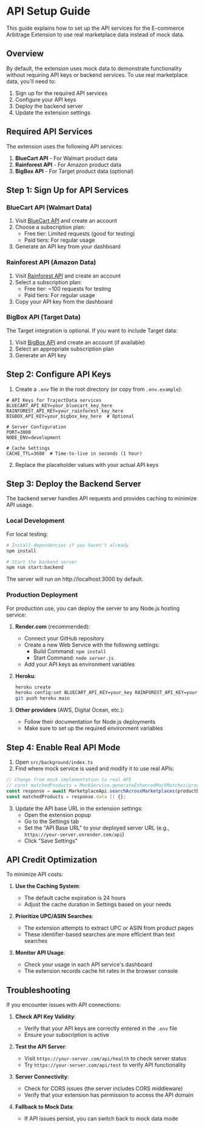 # API Setup Guide

This guide explains how to set up the API services for the E-commerce Arbitrage Extension to use real marketplace data instead of mock data.

## Overview

By default, the extension uses mock data to demonstrate functionality without requiring API keys or backend services. To use real marketplace data, you'll need to:

1. Sign up for the required API services
2. Configure your API keys
3. Deploy the backend server
4. Update the extension settings

## Required API Services

The extension uses the following API services:

1. **BlueCart API** - For Walmart product data
2. **Rainforest API** - For Amazon product data
3. **BigBox API** - For Target product data (optional)

## Step 1: Sign Up for API Services

### BlueCart API (Walmart Data)

1. Visit [BlueCart API](https://bluecartapi.com) and create an account
2. Choose a subscription plan:
   - Free tier: Limited requests (good for testing)
   - Paid tiers: For regular usage
3. Generate an API key from your dashboard

### Rainforest API (Amazon Data)

1. Visit [Rainforest API](https://rainforestapi.com) and create an account
2. Select a subscription plan:
   - Free tier: ~100 requests for testing
   - Paid tiers: For regular usage
3. Copy your API key from the dashboard

### BigBox API (Target Data)

The Target integration is optional. If you want to include Target data:

1. Visit [BigBox API](https://bigboxapi.com) and create an account (if available)
2. Select an appropriate subscription plan
3. Generate an API key

## Step 2: Configure API Keys

1. Create a `.env` file in the root directory (or copy from `.env.example`):

```
# API Keys for TrajectData services
BLUECART_API_KEY=your_bluecart_key_here
RAINFOREST_API_KEY=your_rainforest_key_here
BIGBOX_API_KEY=your_bigbox_key_here  # Optional

# Server Configuration
PORT=3000
NODE_ENV=development

# Cache Settings
CACHE_TTL=3600  # Time-to-live in seconds (1 hour)
```

2. Replace the placeholder values with your actual API keys

## Step 3: Deploy the Backend Server

The backend server handles API requests and provides caching to minimize API usage.

### Local Development

For local testing:

```bash
# Install dependencies if you haven't already
npm install

# Start the backend server
npm run start:backend
```

The server will run on http://localhost:3000 by default.

### Production Deployment

For production use, you can deploy the server to any Node.js hosting service:

1. **Render.com** (recommended):
   - Connect your GitHub repository
   - Create a new Web Service with the following settings:
     - Build Command: `npm install`
     - Start Command: `node server.js`
   - Add your API keys as environment variables

2. **Heroku**:
   ```bash
   heroku create
   heroku config:set BLUECART_API_KEY=your_key RAINFOREST_API_KEY=your_key
   git push heroku main
   ```

3. **Other providers** (AWS, Digital Ocean, etc.):
   - Follow their documentation for Node.js deployments
   - Make sure to set up the required environment variables

## Step 4: Enable Real API Mode

1. Open `src/background/index.ts`
2. Find where mock service is used and modify it to use real APIs:

```typescript
// Change from mock implementation to real API
// const matchedProducts = MockService.generateEnhancedMockMatches(productData);
const response = await MarketplaceApi.searchAcrossMarketplaces(productData);
const matchedProducts = response.data || {};
```

3. Update the API base URL in the extension settings:
   - Open the extension popup
   - Go to the Settings tab
   - Set the "API Base URL" to your deployed server URL (e.g., `https://your-server.onrender.com/api`)
   - Click "Save Settings"

## API Credit Optimization

To minimize API costs:

1. **Use the Caching System**:
   - The default cache expiration is 24 hours
   - Adjust the cache duration in Settings based on your needs

2. **Prioritize UPC/ASIN Searches**:
   - The extension attempts to extract UPC or ASIN from product pages
   - These identifier-based searches are more efficient than text searches

3. **Monitor API Usage**:
   - Check your usage in each API service's dashboard
   - The extension records cache hit rates in the browser console

## Troubleshooting

If you encounter issues with API connections:

1. **Check API Key Validity**:
   - Verify that your API keys are correctly entered in the `.env` file
   - Ensure your subscription is active

2. **Test the API Server**:
   - Visit `https://your-server.com/api/health` to check server status
   - Try `https://your-server.com/api/test` to verify API functionality

3. **Server Connectivity**:
   - Check for CORS issues (the server includes CORS middleware)
   - Verify that your extension has permission to access the API domain

4. **Fallback to Mock Data**:
   - If API issues persist, you can switch back to mock data mode

